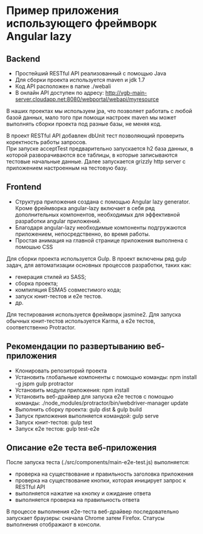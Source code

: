 # Пример приложения использующего фреймворк Angular lazy 

##  Backend  

- Простейший RESTful API реализованный с помощью Java  
- Для сборки проекта используется maven и jdk 1.7 
- Код API расположен в папке ./webali
- В онлайн API доступен по адресу: http://vgb-main-server.cloudapp.net:8080/webportal/webapi/myresource

В наших проектах мы используем jpa, что позволяет работать с любой базой данных, 
мало того при помощи настроек maven мы может выполнять сборки проекта под разные базы, не меняя код.

В проект RESTful API добавлен dbUnit тест позволяющий проверить коректность работы запросов.  
При запуске acceptTest предварительно запускается h2 база данных, в которой разворачиваются все таблицы, 
в которые записываются тестовые начальные данные. Далее запускается grizzly http server с приложением настроенным на тестовую базу.

## Frontend

- Структура приложения создана с помощью Angular lazy generator. Кроме фреймворка angular-lazy включает в себя 
ряд дополнительных компонентов, необходимых для эффективной разработки angular приложений.
- Благодаря angular-lazy необходимые компоненты подгружаются приложением, непосредственно, во время работы.
- Простая анимация на главной странице приложения выполнена с помошью CSS

Для сборки проекта используется Gulp. В проект включены ряд gulp задач, для автоматизации основных процессов разработки, таких как:  

- генерация стилей из SASS;
- сборка проекта; 
- компиляция ESMA5 совместимого кода;
- запуск юнит-тестов и e2e тестов.
- др.

Для тестирования используется фреймворк jasmine2. Для запуска обычных юнит-тестов используется Karma, а e2e тестов, соответственно Protractor. 

## Рекомендации по развертыванию веб-приложения

- Клонировать репозиторий проекта
- Установить глобальные компоненты с помощью команды: npm install -g jspm gulp protractor
- Установить модули приложения: npm install
- Установить веб-драйвер для запуска e2e тестов с помощью команды: ./node_modules/protractor/bin/webdriver-manager update
- Выполнить сборку проекта: gulp dist & gulp build
- Запуск приложения выполняется командой: gulp serve
- Запуск юнит-тестов: gulp test
- Запуск e2e тестов: gulp test-e2e

## Описание e2e теста веб-приложения

После запуска теста (./src/components/main-e2e-test.js) выполняется:

- проверка на существование и правильность заголовка приложения
- проверка на существование кнопки, которая иницирует запрос к RESTful API
- выполняется нажатие на кнопку и ожидание ответа
- выполняется проверка на правильность ответа 

В процессе выполнения e2e-теста веб-драйвер последовательно запускает браузеры: сначала Chrome затем Firefox. 
Статусы выполнения отображают в консоли. 

